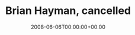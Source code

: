 ---
templateKey: event
guid: 089477f3-6eab-11ea-99c5-002590d1d1b0
date: 2008-06-06T00:00:00+00:00
eventTime: 'none'
title: Brian Hayman, cancelled
artist: Brian Hayman
city: Ottawa
venue: cancelled
group: Tim Shia
guests: Kevin Barrett,
---